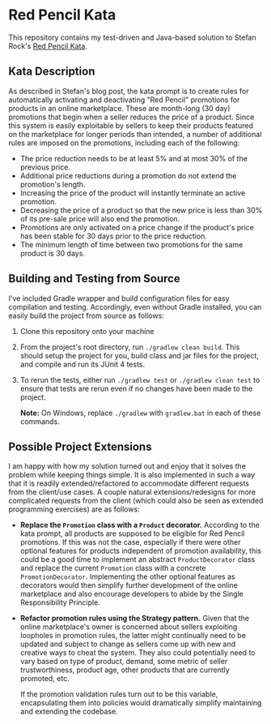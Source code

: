# Red Pencil Kata #

This repository contains my test-driven and Java-based solution to
Stefan Rock's
[Red Pencil Kata](https://stefanroock.wordpress.com/2011/03/04/red-pencil-code-kata/).

## Kata Description ##

As described in Stefan's blog post, the kata prompt is to create rules
for automatically activating and deactivating "Red Pencil" promotions
for products in an online marketplace. These are month-long (30 day)
promotions that begin when a seller reduces the price of a
product. Since this system is easily exploitable by sellers to keep
their products featured on the marketplace for longer periods than
intended, a number of additional rules are imposed on the promotions,
including each of the following:

  * The price reduction needs to be at least 5% and at most 30% of the
    previous price.
  * Additional price reductions during a promotion do not extend the
    promotion's length.
  * Increasing the price of the product will instantly terminate an
    active promotion.
  * Decreasing the price of a product so that the new price is less
    than 30% of its pre-sale price will also end the promotion.
  * Promotions are only activated on a price change if the product's
    price has been stable for 30 days prior to the price reduction.
  * The minimum length of time between two promotions for the same
    product is 30 days.

## Building and Testing from Source ##

I've included Gradle wrapper and build configuration files for easy
compilation and testing. Accordingly, even without Gradle installed,
you can easily build the project from source as follows:

  1. Clone this repository onto your machine
  2. From the project's root directory, run `./gradlew clean build`.
     This should setup the project for you, build class and jar files
     for the project, and compile and run its JUnit 4 tests.
  3. To rerun the tests, either run `./gradlew test` or `./gradlew
     clean test` to ensure that tests are rerun even if no changes
     have been made to the project.

     **Note:** On Windows, replace `./gradlew` with `gradlew.bat` in
     each of these commands.

## Possible Project Extensions ##

I am happy with how my solution turned out and enjoy that it solves
the problem while keeping things simple. It is also implemented in
such a way that it is readily extended/refactored to accommodate
different requests from the client/use cases. A couple natural
extensions/redesigns for more complicated requests from the client
(which could also be seen as extended programming exercises) are as
follows:

  * **Replace the `Promotion` class with a `Product` decorator.**
    According to the kata prompt, all products are supposed to be
    eligible for Red Pencil promotions. If this was not the case,
    especially if there were other optional features for products
    independent of promotion availability, this could be a good time
    to implement an abstract `ProductDecorator` class and replace the
    current `Promotion` class with a concrete
    `PromotionDecorator`. Implementing the other optional features as
    decorators would then simplify further development of the online
    marketplace and also encourage developers to abide by the Single
    Responsibility Principle.
  * **Refactor promotion rules using the Strategy pattern.** Given
    that the online marketplace's owner is concerned about sellers
    exploiting loopholes in promotion rules, the latter might
    continually need to be updated and subject to change as sellers
    come up with new and creative ways to cheat the system. They also
    could potentially need to vary based on type of product, demand,
    some metric of seller trustworthiness, product age, other products
    that are currently promoted, etc.

    If the promotion validation rules turn out to be this variable,
    encapsulating them into policies would dramatically simplify
    maintaining and extending the codebase.
